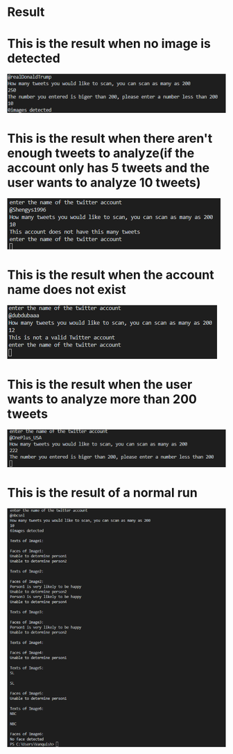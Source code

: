 # Result
# This is the result when no image is detected
![](Results/NoImage.png)
# This is the result when there aren't enough tweets to analyze(if the account only has 5 tweets and the user wants to analyze 10 tweets)
![](Results/NotEnoughTweets.png)
# This is the result when the account name does not exist
![](Results/NotValid.png)
# This is the result when the user wants to analyze more than 200 tweets
![](Results/TooManyTweets.png)
# This is the result of a normal run
![](Results/Example.png)
